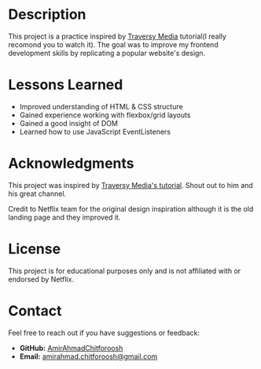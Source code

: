 # Description
This project is a practice inspired by [Traversy Media](https://www.youtube.com/watch?v=P7t13SGytRk) tutorial(I really recomond you to watch it).
The goal was to improve my frontend development skills by replicating a popular website's design.


# Lessons Learned
- Improved understanding of HTML & CSS structure
- Gained experience working with flexbox/grid layouts
- Gained a good insight of DOM
- Learned how to use JavaScript EventListeners

# Acknowledgments
This project was inspired by [Traversy Media's tutorial](https://www.youtube.com/watch?v=P7t13SGytRk). Shout out to him and his great channel.

Credit to Netflix team for the original design inspiration although it is the old landing page and they improved it.

# License
This project is for educational purposes only and is not affiliated with or endorsed by Netflix.

# Contact
Feel free to reach out if you have suggestions or feedback:
- **GitHub:** [AmirAhmadChitforoosh](https://github.com/AmirAhmadChitforoosh)
- **Email:** amirahmad.chitforoosh@gmail.com
